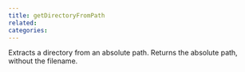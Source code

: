 ```yaml
---
title: getDirectoryFromPath
related:
categories:
---
```


Extracts a directory from an absolute path.
        Returns the absolute path, without the filename.